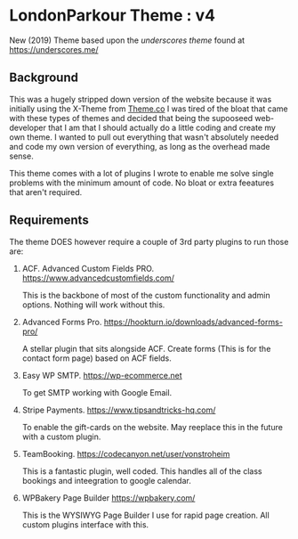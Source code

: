 # LondonParkour Theme : v4

New (2019) Theme based upon the _underscores theme_ found at https://underscores.me/

## Background
This was a hugely stripped down version of the website because it was initially using the X-Theme from [Theme.co](https://theme.co/x)
I was tired of the bloat that came with these types of themes and decided that being the supooseed web-developer that I am that I should actually do a little coding and create my own theme. I wanted to pull out everything that wasn't absolutely needed and code my own version of everything, as long as the overhead made sense.

This theme comes with a lot of plugins I wrote to enable me solve single problems with the minimum amount of code. No bloat or extra feeatures that aren't required.

## Requirements
The theme DOES however require a couple of 3rd party plugins to run those are:

1. ACF. Advanced Custom Fields PRO. https://www.advancedcustomfields.com/

   This is the backbone of most of the custom functionality and admin options. Nothing will work without this.
   
1. Advanced Forms Pro. https://hookturn.io/downloads/advanced-forms-pro/ 

   A stellar plugin that sits alongside ACF. Create forms (This is for the contact form page) based on ACF fields.
   
1. Easy WP SMTP. https://wp-ecommerce.net

   To get SMTP working with Google Email.

1. Stripe Payments. https://www.tipsandtricks-hq.com/

   To enable the gift-cards on the website. May reeplace this in the future with a custom plugin.
   
1. TeamBooking. https://codecanyon.net/user/vonstroheim

   This is a fantastic plugin, well coded. This handles all of the class bookings and inteegration to google calendar.
   
1. WPBakery Page Builder https://wpbakery.com/

   This is the WYSIWYG Page Builder I use for rapid page creation. All custom plugins interface with this.
